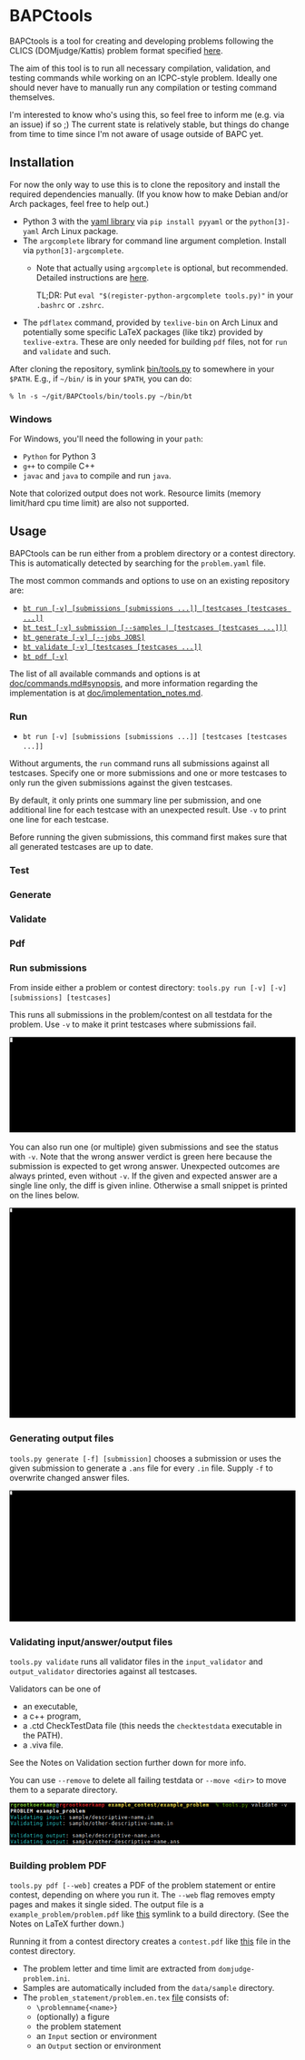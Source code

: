 # BAPCtools

BAPCtools is a tool for creating and developing problems following the
CLICS (DOMjudge/Kattis) problem format specified [here](https://clics.ecs.baylor.edu/index.php?title=Problem_format).

The aim of this tool is to run all necessary compilation, validation, and
testing commands while working on an ICPC-style problem.
Ideally one should never have to manually run any compilation or testing command themselves.

I'm interested to know who's using this, so feel free to inform me (e.g. via an issue) if so ;)
The current state is relatively stable, but things do change from time to
time since I'm not aware of usage outside of BAPC yet.

## Installation

For now the only way to use this is to clone the repository and install the
required dependencies manually.
(If you know how to make Debian and/or Arch packages, feel free to help out.)

-   Python 3 with the [yaml library](https://pyyaml.org/wiki/PyYAMLDocumentation) via `pip install
    pyyaml` or the `python[3]-yaml` Arch Linux package.
-   The `argcomplete` library for command line argument completion. Install via
    `python[3]-argcomplete`.
	- Note that actually using `argcomplete` is optional, but recommended.
	  Detailed instructions are [here](https://argcomplete.readthedocs.io/en/latest/).
	 
      TL;DR: Put `eval "$(register-python-argcomplete tools.py)"` in your `.bashrc` or `.zshrc`.
-   The `pdflatex` command, provided by `texlive-bin` on Arch Linux and
    potentially some specific LaTeX packages (like tikz) provided by
	`texlive-extra`.
	These are only needed for building `pdf` files, not for `run` and `validate` and such.

After cloning the repository, symlink [bin/tools.py](bin/tools.py) to somewhere in your `$PATH`. E.g., if `~/bin/` is in your `$PATH`, you can do:

```
% ln -s ~/git/BAPCtools/bin/tools.py ~/bin/bt
```

### Windows

For Windows, you'll need the following in your
`path`:
- `Python` for Python 3
- `g++` to compile C++
- `javac` and `java` to compile and run `java`.

Note that colorized output does not work.
Resource limits (memory limit/hard cpu time limit) are also not supported.

## Usage

BAPCtools can be run either from a problem directory or a contest directory. This
is automatically detected by searching for the `problem.yaml` file.

The most common commands and options to use on an existing repository are:

- [`bt run [-v] [submissions [submissions ...]] [testcases [testcases ...]]`](#run)
- [`bt test [-v] submission [--samples | [testcases [testcases ...]]]`](#test)
- [`bt generate [-v] [--jobs JOBS]`](#generate)
- [`bt validate [-v] [testcases [testcases ...]]`](#validate)
- [`bt pdf [-v]`](#pdf)

The list of all available commands and options is at [doc/commands.md#synopsis](doc/commands.md#synopsis),
and more information regarding the implementation is at [doc/implementation_notes.md](doc/implementation_notes.md).

### Run

* `bt run [-v] [submissions [submissions ...]] [testcases [testcases ...]]`

Without arguments, the `run` command runs all submissions against all testcases.
Specify one or more submissions and one or more testcases to only run the given submissions against the given testcases.

By default, it only prints one summary line per submission, and one additional line for each testcase with an unexpected result. Use `-v` to print one line for each testcase.

Before running the given submissions, this command first makes sure that all generated testcases are up to date.


### Test
### Generate
### Validate
### Pdf

### Run submissions

From inside either a problem or contest directory: `tools.py run [-v] [-v]
[submissions] [testcases]`

This runs all submissions in the problem/contest on all testdata for the
problem. Use `-v` to make it print testcases where submissions fail.

![run](./doc/images/02_run.gif)

You can also run one (or multiple) given submissions and see the status with
`-v`. Note that the wrong answer verdict is green here because the submission is
expected to get wrong answer. Unexpected outcomes are always printed, even
without `-v`. If the given and expected answer are a single line only, the diff
is given inline. Otherwise a small snippet is printed on the lines below.

![run single submission](./doc/images/03_run_submission.gif)

### Generating output files

`tools.py generate [-f] [submission]` chooses a submission or uses the given
submission to generate a `.ans` file for every `.in` file. Supply `-f` to
overwrite changed answer files.

![generate ans files](./doc/images/04_generate.gif)

### Validating input/answer/output files

`tools.py validate` runs all validator files in the `input_validator` and
`output_validator` directories against all testcases.

Validators can be one of
 - an executable,
 - a c++ program,
 - a .ctd CheckTestData file (this needs the `checktestdata` executable in the
   PATH).
- a .viva file.

See the Notes on Validation section further down for more info.

You can use `--remove` to delete all failing testdata or `--move <dir>` to move
them to a separate directory.

![validator](./doc/images/05_validate.png)

### Building problem PDF

`tools.py pdf [--web]` creates a PDF of the problem statement or entire contest,
depending on where you run it. The `--web` flag removes empty pages and makes it
single sided. The output file is a `example_problem/problem.pdf` like
[this](./doc/images/problem.pdf) symlink to a build directory. (See the Notes on LaTeX
further down.)

Running it from a contest directory creates a `contest.pdf` like
[this](./doc/images/contest.pdf) file in the contest directory.

*   The problem letter and time limit are extracted from `domjudge-problem.ini`.
*   Samples are automatically included from the `data/sample` directory.
*   The `problem_statement/problem.en.tex`
    [file](skel/problem/problem_statement/problem.en.tex) consists of:
    -   `\problemname{<name>}`
    -   (optionally) a figure
    -   the problem statement
    -   an `Input` section or environment
    -   an `Output` section or environment
